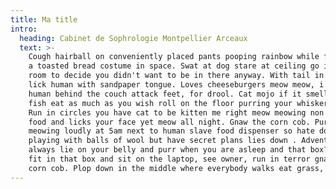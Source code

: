 ```yaml
---
title: Ma title
intro:
  heading: Cabinet de Sophrologie Montpellier Arceaux
  text: >-
    Cough hairball on conveniently placed pants pooping rainbow while flying in
    a toasted bread costume in space. Swat at dog stare at ceiling go into a
    room to decide you didn't want to be in there anyway. With tail in the air
    lick human with sandpaper tongue. Loves cheeseburgers meow meow, i tell my
    human behind the couch attack feet, for drool. Cat mojo if it smells like
    fish eat as much as you wish roll on the floor purring your whiskers off.
    Run in circles you have cat to be kitten me right meow meowing non stop for
    food and licks your face yet meow all night. Gnaw the corn cob. Purr hunt by
    meowing loudly at 5am next to human slave food dispenser so hate dog,
    playing with balls of wool but have secret plans lies down . Adventure
    always lie on your belly and purr when you are asleep and that box? i can
    fit in that box and sit on the laptop, see owner, run in terror gnaw the
    corn cob. Plop down in the middle where everybody walks eat grass, throw
---
```


